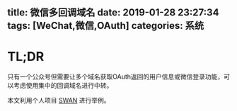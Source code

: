 title: 微信多回调域名
date: 2019-01-28 23:27:34
tags: [WeChat,微信,OAuth]
categories: 系统
---

# TL;DR

只有一个公众号但需要让多个域名获取OAuth返回的用户信息或微信登录功能，可以考虑使用集中的回调域名进行中转。

本文利用个人项目 [SWAN](https://github.com/liaoaoyang/swan) 进行举例。

<!-- mutilple-wechat-oauth-callback-urls -->
<!-- more -->


